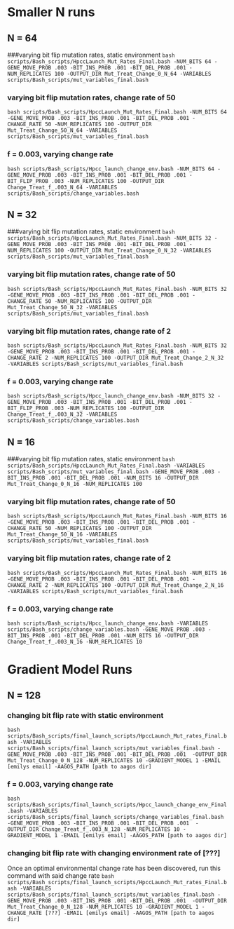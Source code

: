 # Smaller N runs
## N = 64
###varying bit flip mutation rates, static environment
`bash scripts/Bash_scripts/HpccLaunch_Mut_Rates_Final.bash -NUM_BITS 64 -GENE_MOVE_PROB .003 -BIT_INS_PROB .001 -BIT_DEL_PROB .001 -NUM_REPLICATES 100 -OUTPUT_DIR Mut_Treat_Change_0_N_64 -VARIABLES scripts/Bash_scripts/mut_variables_final.bash`

### varying bit flip mutation rates, change rate of 50

`bash scripts/Bash_scripts/HpccLaunch_Mut_Rates_Final.bash -NUM_BITS 64 -GENE_MOVE_PROB .003 -BIT_INS_PROB .001 -BIT_DEL_PROB .001 -CHANGE_RATE 50 -NUM_REPLICATES 100 -OUTPUT_DIR Mut_Treat_Change_50_N_64 -VARIABLES scripts/Bash_scripts/mut_variables_final.bash`

### f = 0.003, varying change rate

`bash scripts/Bash_scripts/Hpcc_launch_change_env.bash -NUM_BITS 64 -GENE_MOVE_PROB .003 -BIT_INS_PROB .001 -BIT_DEL_PROB .001 -BIT_FLIP_PROB .003 -NUM_REPLICATES 100 -OUTPUT_DIR Change_Treat_f_.003_N_64 -VARIABLES scripts/Bash_scripts/change_variables.bash`


## N = 32
###varying bit flip mutation rates, static environment
`bash scripts/Bash_scripts/HpccLaunch_Mut_Rates_Final.bash -NUM_BITS 32 -GENE_MOVE_PROB .003 -BIT_INS_PROB .001 -BIT_DEL_PROB .001 -NUM_REPLICATES 100 -OUTPUT_DIR Mut_Treat_Change_0_N_32 -VARIABLES scripts/Bash_scripts/mut_variables_final.bash`

### varying bit flip mutation rates, change rate of 50

`bash scripts/Bash_scripts/HpccLaunch_Mut_Rates_Final.bash -NUM_BITS 32 -GENE_MOVE_PROB .003 -BIT_INS_PROB .001 -BIT_DEL_PROB .001 -CHANGE_RATE 50 -NUM_REPLICATES 100 -OUTPUT_DIR Mut_Treat_Change_50_N_32 -VARIABLES scripts/Bash_scripts/mut_variables_final.bash`

### varying bit flip mutation rates, change rate of 2

`bash scripts/Bash_scripts/HpccLaunch_Mut_Rates_Final.bash -NUM_BITS 32 -GENE_MOVE_PROB .003 -BIT_INS_PROB .001 -BIT_DEL_PROB .001 -CHANGE_RATE 2 -NUM_REPLICATES 100 -OUTPUT_DIR Mut_Treat_Change_2_N_32 -VARIABLES scripts/Bash_scripts/mut_variables_final.bash`

### f = 0.003, varying change rate

`bash scripts/Bash_scripts/Hpcc_launch_change_env.bash -NUM_BITS 32 -GENE_MOVE_PROB .003 -BIT_INS_PROB .001 -BIT_DEL_PROB .001 -BIT_FLIP_PROB .003 -NUM_REPLICATES 100 -OUTPUT_DIR Change_Treat_f_.003_N_32 -VARIABLES scripts/Bash_scripts/change_variables.bash`

## N = 16
###varying bit flip mutation rates, static environment
`bash scripts/Bash_scripts/HpccLaunch_Mut_Rates_Final.bash -VARIABLES scripts/Bash_scripts/mut_variables_final.bash -GENE_MOVE_PROB .003 -BIT_INS_PROB .001 -BIT_DEL_PROB .001 -NUM_BITS 16 -OUTPUT_DIR Mut_Treat_Change_0_N_16 -NUM_REPLICATES 100`

### varying bit flip mutation rates, change rate of 50

`bash scripts/Bash_scripts/HpccLaunch_Mut_Rates_Final.bash -NUM_BITS 16 -GENE_MOVE_PROB .003 -BIT_INS_PROB .001 -BIT_DEL_PROB .001 -CHANGE_RATE 50 -NUM_REPLICATES 100 -OUTPUT_DIR Mut_Treat_Change_50_N_16 -VARIABLES scripts/Bash_scripts/mut_variables_final.bash`

### varying bit flip mutation rates, change rate of 2

`bash scripts/Bash_scripts/HpccLaunch_Mut_Rates_Final.bash -NUM_BITS 16 -GENE_MOVE_PROB .003 -BIT_INS_PROB .001 -BIT_DEL_PROB .001 -CHANGE_RATE 2 -NUM_REPLICATES 100 -OUTPUT_DIR Mut_Treat_Change_2_N_16 -VARIABLES scripts/Bash_scripts/mut_variables_final.bash`

### f = 0.003, varying change rate

`bash scripts/Bash_scripts/Hpcc_launch_change_env.bash -VARIABLES scripts/Bash_scripts/change_variables.bash -GENE_MOVE_PROB .003 -BIT_INS_PROB .001 -BIT_DEL_PROB .001 -NUM_BITS 16 -OUTPUT_DIR Change_Treat_f_.003_N_16 -NUM_REPLICATES 10`

# Gradient Model Runs

## N = 128

### changing bit flip rate with static environment
`bash scripts/Bash_scripts/final_launch_scripts/HpccLaunch_Mut_rates_Final.bash -VARIABLES scripts/Bash_scripts/final_launch_scripts/mut_variables_final.bash -GENE_MOVE_PROB .003 -BIT_INS_PROB .001 -BIT_DEL_PROB .001  -OUTPUT_DIR Mut_Treat_Change_0_N_128 -NUM_REPLICATES 10 -GRADIENT_MODEL 1 -EMAIL [emilys email] -AAGOS_PATH [path to aagos dir]`

### f = 0.003, varying change rate

`bash scripts/Bash_scripts/final_launch_scripts/Hpcc_launch_change_env_Final.bash -VARIABLES scripts/Bash_scripts/final_launch_scripts/change_variables_final.bash -GENE_MOVE_PROB .003 -BIT_INS_PROB .001 -BIT_DEL_PROB .001  -OUTPUT_DIR Change_Treat_f_.003_N_128 -NUM_REPLICATES 10 -GRADIENT_MODEL 1 -EMAIL [emilys email] -AAGOS_PATH [path to aagos dir]`

### changing bit flip rate with changing environment rate of [???]
Once an optimal environmental change rate has been discovered, run this command with said change rate
`bash scripts/Bash_scripts/final_launch_scripts/HpccLaunch_Mut_rates_Final.bash -VARIABLES scripts/Bash_scripts/final_launch_scripts/mut_variables_final.bash -GENE_MOVE_PROB .003 -BIT_INS_PROB .001 -BIT_DEL_PROB .001  -OUTPUT_DIR Mut_Treat_Change_0_N_128 -NUM_REPLICATES 10 -GRADIENT_MODEL 1 -CHANGE_RATE [???] -EMAIL [emilys email] -AAGOS_PATH [path to aagos dir]`
